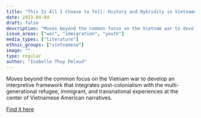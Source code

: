 ```yaml
---
title: "This Is All I Choose to Tell: History and Hybridity in Vietnamese American Literature"
date: 2023-04-04
draft: false
description: "Moves beyond the common focus on the Vietnam war to develop an interpretive framework that integrates post-colonialism with the multi-generational refugee, immigrant, and transnational experiences at the center of Vietnamese American narratives."
issue_areas: ["war", "immigration", "youth"]
media_types: ["literature"]
ethnic_groups: ["vietnamese"]
image: ""
type: regular
author: "Isabelle Thuy Pelaud"
---
```


Moves beyond the common focus on the Vietnam war to develop an interpretive framework that integrates post-colonialism with the multi-generational refugee, immigrant, and transnational experiences at the center of Vietnamese American narratives.

[Find it here](https://www.jstor.org/stable/j.ctt14bt8kb)
